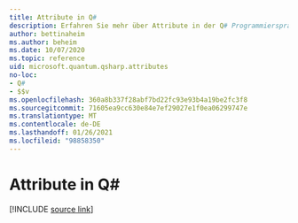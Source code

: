 ```yaml
---
title: Attribute in Q#
description: Erfahren Sie mehr über Attribute in der Q# Programmiersprache.
author: bettinaheim
ms.author: beheim
ms.date: 10/07/2020
ms.topic: reference
uid: microsoft.quantum.qsharp.attributes
no-loc:
- Q#
- $$v
ms.openlocfilehash: 360a8b337f28abf7bd22fc93e93b4a19be2fc3f8
ms.sourcegitcommit: 71605ea9cc630e84e7ef29027e1f0ea06299747e
ms.translationtype: MT
ms.contentlocale: de-DE
ms.lasthandoff: 01/26/2021
ms.locfileid: "98858350"
---
```

# <a name="attributes-in-no-locq"></a>Attribute in Q#


[!INCLUDE [source link](~/includes/qsharp-language/Specifications/Language/1_ProgramStructure/5_Attributes.md)]


